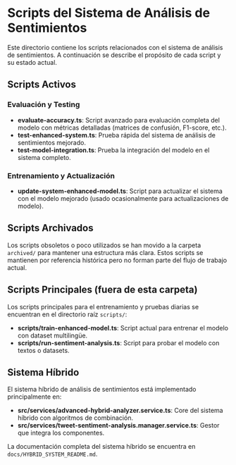 # Scripts del Sistema de Análisis de Sentimientos

Este directorio contiene los scripts relacionados con el sistema de análisis de sentimientos. A continuación se describe el propósito de cada script y su estado actual.

## Scripts Activos

### Evaluación y Testing

- **evaluate-accuracy.ts**: Script avanzado para evaluación completa del modelo con métricas detalladas (matrices de confusión, F1-score, etc.).
- **test-enhanced-system.ts**: Prueba rápida del sistema de análisis de sentimientos mejorado.
- **test-model-integration.ts**: Prueba la integración del modelo en el sistema completo.

### Entrenamiento y Actualización

- **update-system-enhanced-model.ts**: Script para actualizar el sistema con el modelo mejorado (usado ocasionalmente para actualizaciones de modelo).

## Scripts Archivados

Los scripts obsoletos o poco utilizados se han movido a la carpeta `archived/` para mantener una estructura más clara. Estos scripts se mantienen por referencia histórica pero no forman parte del flujo de trabajo actual.

## Scripts Principales (fuera de esta carpeta)

Los scripts principales para el entrenamiento y pruebas diarias se encuentran en el directorio raíz `scripts/`:

- **scripts/train-enhanced-model.ts**: Script actual para entrenar el modelo con dataset multilingüe.
- **scripts/run-sentiment-analysis.ts**: Script para probar el modelo con textos o datasets.

## Sistema Híbrido

El sistema híbrido de análisis de sentimientos está implementado principalmente en:

- **src/services/advanced-hybrid-analyzer.service.ts**: Core del sistema híbrido con algoritmos de combinación.
- **src/services/tweet-sentiment-analysis.manager.service.ts**: Gestor que integra los componentes.

La documentación completa del sistema híbrido se encuentra en `docs/HYBRID_SYSTEM_README.md`.
